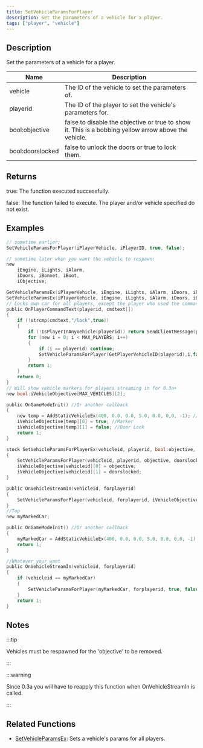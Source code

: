 ```yaml
---
title: SetVehicleParamsForPlayer
description: Set the parameters of a vehicle for a player.
tags: ["player", "vehicle"]
---
```


## Description

Set the parameters of a vehicle for a player.

| Name        | Description                                                                                   |
| ----------- | --------------------------------------------------------------------------------------------- |
| vehicle     | The ID of the vehicle to set the parameters of.                                               |
| playerid    | The ID of the player to set the vehicle's parameters for.                                     |
| bool:objective   | false to disable the objective or true to show it. This is a bobbing yellow arrow above the vehicle. |
| bool:doorslocked | false to unlock the doors or true to lock them.                                                      |

## Returns

true: The function executed successfully.

false: The function failed to execute. The player and/or vehicle specified do not exist.

## Examples

```c
// sometime earlier:
SetVehicleParamsForPlayer(iPlayerVehicle, iPlayerID, true, false);

// sometime later when you want the vehicle to respawn:
new
    iEngine, iLights, iAlarm,
    iDoors, iBonnet, iBoot,
    iObjective;

GetVehicleParamsEx(iPlayerVehicle, iEngine, iLights, iAlarm, iDoors, iBonnet, iBoot, iObjective);
SetVehicleParamsEx(iPlayerVehicle, iEngine, iLights, iAlarm, iDoors, iBonnet, iBoot, 0);
// Locks own car for all players, except the player who used the command.
public OnPlayerCommandText(playerid, cmdtext[])
{
    if (!strcmp(cmdtext,"/lock",true))
    {
        if (!IsPlayerInAnyVehicle(playerid)) return SendClientMessage(playerid,0xFFFFFFAA,"You have to be inside a vehicle.");
        for (new i = 0; i < MAX_PLAYERS; i++)
        {
            if (i == playerid) continue;
            SetVehicleParamsForPlayer(GetPlayerVehicleID(playerid),i,false,true);
        }
        return 1;
    }
    return 0;
}
// Will show vehicle markers for players streaming in for 0.3a+
new bool:iVehicleObjective[MAX_VEHICLES][2];

public OnGameModeInit() //Or another callback
{
    new temp = AddStaticVehicleEx(400, 0.0, 0.0, 5.0, 0.0, 0,0, -1); //ID 1
    iVehicleObjective[temp][0] = true; //Marker
    iVehicleObjective[temp][1] = false; //Door Lock
    return 1;
}

stock SetVehicleParamsForPlayerEx(vehicleid, playerid, bool:objective, bool:doorslocked)
{
    SetVehicleParamsForPlayer(vehicleid, playerid, objective, doorslocked);
    iVehicleObjective[vehicleid][0] = objective;
    iVehicleObjective[vehicleid][1] = doorslocked;
}

public OnVehicleStreamIn(vehicleid, forplayerid)
{
    SetVehicleParamsForPlayer(vehicleid, forplayerid, iVehicleObjective[vehicleid][0], iVehicleObjective[vehicleid][1]);
}
//Top
new myMarkedCar;

public OnGameModeInit() //Or another callback
{
    myMarkedCar = AddStaticVehicleEx(400, 0.0, 0.0, 5.0, 0.0, 0,0, -1); //For example: Black Landstalker near Blueberry Acres
    return 1;
}

//Whatever your want
public OnVehicleStreamIn(vehicleid, forplayerid)
{
    if (vehicleid == myMarkedCar)
    {
        SetVehicleParamsForPlayer(myMarkedCar, forplayerid, true, false); // marker can be visible only if the vehicle streamed for player
    }
    return 1;
}
```

## Notes

:::tip

Vehicles must be respawned for the 'objective' to be removed.

:::

:::warning

Since 0.3a you will have to reapply this function when OnVehicleStreamIn is called.

:::

## Related Functions

- [SetVehicleParamsEx](SetVehicleParamsEx): Sets a vehicle's params for all players.
